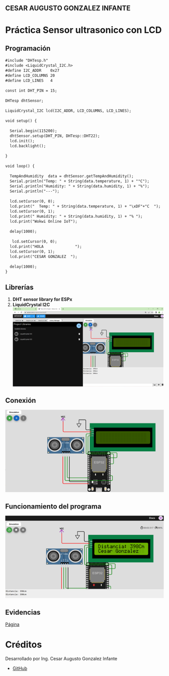 ## CESAR AUGUSTO GONZALEZ INFANTE
# Práctica Sensor ultrasonico con LCD

## Programación

```
#include "DHTesp.h"
#include <LiquidCrystal_I2C.h>
#define I2C_ADDR    0x27
#define LCD_COLUMNS 20
#define LCD_LINES   4

const int DHT_PIN = 15;

DHTesp dhtSensor;

LiquidCrystal_I2C lcd(I2C_ADDR, LCD_COLUMNS, LCD_LINES);

void setup() {

  Serial.begin(115200);
  dhtSensor.setup(DHT_PIN, DHTesp::DHT22);
  lcd.init();
  lcd.backlight();

}

void loop() {

  TempAndHumidity  data = dhtSensor.getTempAndHumidity();
  Serial.println("Temp: " + String(data.temperature, 1) + "°C");
  Serial.println("Humidity: " + String(data.humidity, 1) + "%");
  Serial.println("---");
  
  lcd.setCursor(0, 0);
  lcd.print("  Temp: " + String(data.temperature, 1) + "\xDF"+"C  ");
  lcd.setCursor(0, 1);
  lcd.print(" Humidity: " + String(data.humidity, 1) + "% ");
  lcd.print("Wokwi Online IoT");

  delay(1000);

   lcd.setCursor(0, 0);
  lcd.print("HOLA              ");
  lcd.setCursor(0, 1);
  lcd.print("CESAR GONZALEZ  ");

  delay(1000);
}
```

## Librerías

1. **DHT sensor library for ESPx**
2. **LiquidCrystal I2C**
![](https://github.com/CesarG16/S_ULTRASONIC/blob/main/eje5.png?raw=true)
## Conexión

![](https://github.com/CesarG16/S_ULTRASONIC/blob/main/eje6.png?raw=true)

## Funcionamiento del programa

![](https://github.com/CesarG16/S_ULTRASONIC/blob/main/eje7.png?raw=true)


## Evidencias

[Página](https://wokwi.com/projects/367189015728931841)


# Créditos

Desarrollado por Ing. Cesar Augusto Gonzalez Infante

- [GitHub](https://github.com/CesarG16)